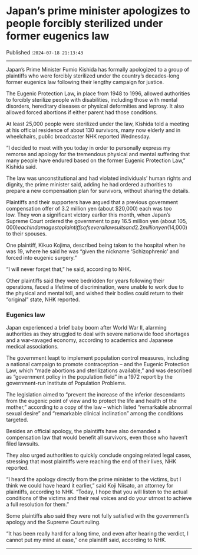 # Japan’s prime minister apologizes to people forcibly sterilized under former  eugenics law

Published :`2024-07-18 21:13:43`

---

Japan’s Prime Minister Fumio Kishida has formally apologized to a group of plaintiffs who were forcibly sterilized under the country’s decades-long former eugenics law following their lengthy campaign for justice.

The Eugenic Protection Law, in place from 1948 to 1996, allowed authorities to forcibly sterilize people with disabilities, including those with mental disorders, hereditary diseases or physical deformities and leprosy. It also allowed forced abortions if either parent had those conditions.

At least 25,000 people were sterilized under the law, Kishida told a meeting at his official residence of about 130 survivors, many now elderly and in wheelchairs, public broadcaster NHK reported Wednesday.

“I decided to meet with you today in order to personally express my remorse and apology for the tremendous physical and mental suffering that many people have endured based on the former Eugenic Protection Law,” Kishida said.

The law was unconstitutional and had violated individuals’ human rights and dignity, the prime minister said, adding he had ordered authorities to prepare a new compensation plan for survivors, without sharing the details.

Plaintiffs and their supporters have argued that a previous government compensation offer of 3.2 million yen (about $20,000) each was too low. They won a significant victory earlier this month, when Japan’s Supreme Court ordered the government to pay 16.5 million yen (about $105,000) each in damages to plaintiffs of several lawsuits and 2.2 million yen ($14,000) to their spouses.

One plaintiff, Kikuo Kojima, described being taken to the hospital when he was 19, where he said he was “given the nickname ‘Schizophrenic’ and forced into eugenic surgery.”

“I will never forget that,” he said, according to NHK.

Other plaintiffs said they were bedridden for years following their operations, faced a lifetime of discrimination, were unable to work due to the physical and mental toll, and wished their bodies could return to their “original” state, NHK reported.

### Eugenics law

Japan experienced a brief baby boom after World War II, alarming authorities as they struggled to deal with severe nationwide food shortages and a war-ravaged economy, according to academics and Japanese medical associations.

The government leapt to implement population control measures, including a national campaign to promote contraception – and the Eugenic Protection Law, which “made abortions and sterilizations available,” and was described as “government policy in the population field” in a 1972 report by the government-run Institute of Population Problems.

The legislation aimed to “prevent the increase of the inferior descendants from the eugenic point of view and to protect the life and health of the mother,” according to a copy of the law – which listed “remarkable abnormal sexual desire” and “remarkable clinical inclination” among the conditions targeted.

Besides an official apology, the plaintiffs have also demanded a compensation law that would benefit all survivors, even those who haven’t filed lawsuits.

They also urged authorities to quickly conclude ongoing related legal cases, stressing that most plaintiffs were reaching the end of their lives, NHK reported.

“I heard the apology directly from the prime minister to the victims, but I think we could have heard it earlier,” said Koji Niisato, an attorney for plaintiffs, according to NHK. “Today, I hope that you will listen to the actual conditions of the victims and their real voices and do your utmost to achieve a full resolution for them.”

Some plaintiffs also said they were not fully satisfied with the government’s apology and the Supreme Court ruling.

“It has been really hard for a long time, and even after hearing the verdict, I cannot put my mind at ease,” one plaintiff said, according to NHK.

---

